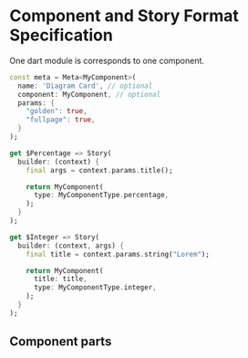 # Component and Story Format Specification

One dart module is corresponds to one component.

```dart
const meta = Meta<MyComponent>(
  name: 'Diagram Card', // optional
  component: MyComponent, // optional
  params: {
    "golden": true,
    "fullpage": true,
  }
);

get $Percentage => Story(
  builder: (context) {
    final args = context.params.title();

    return MyComponent(
      type: MyComponentType.percentage,
    );
  }
);

get $Integer => Story(
  builder: (context, args) {
    final title = context.params.string("Lorem");

    return MyComponent(
      title: title,
      type: MyComponentType.integer,
    );
  }
);
```

## Component parts
